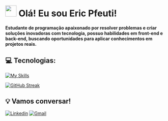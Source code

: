 # <img src="https://raw.githubusercontent.com/nixin72/nixin72/master/wave.gif" style="width:35px;">  Olá! Eu sou Eric Pfeuti! 

#### Estudante de programação apaixonado por resolver problemas e criar soluções inovadoras com tecnologia, possuo habilidades em front-end e back-end, buscando oportunidades para aplicar conhecimentos em projetos reais. 

## 💻 Tecnologias:

[![My Skills](https://skillicons.dev/icons?i=html,css,js,nodejs,python,mongo,figma,vscode,bootstrap,photoshop,github,vercel)](https://skillicons.dev)

[![GitHub Streak](https://streak-stats.demolab.com/?user=ericpfeuti&theme=highcontrast)](https://git.io/streak-stats)

## 💡 Vamos conversar!

[![Linkedin](https://img.shields.io/badge/LinkedIn-0077B5?style=for-the-badge&logo=linkedin&logoColor=white)](https://www.linkedin.com/in/eric-pfeuti-b481142a8/)
[![Gmail](https://img.shields.io/static/v1?message=Gmail&logo=gmail&label=&color=D14836&logoColor=white&labelColor=&style=for-the-badge)](mailto:eric.pfeuti2007@gmail.com)

